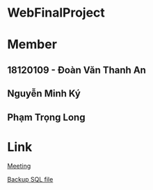 # WebFinalProject

# Member

## 18120109 - Đoàn Văn Thanh An
## Nguyễn Minh Ký
## Phạm Trọng Long

# Link
[Meeting](https://docs.google.com/document/d/1Ccg8suaoTqwdiMX-uK9WNNlv-BzwdP_aVx6tT0EXzG8/edit)

[Backup SQL file](https://drive.google.com/drive/folders/1D8Cl-6QbgVwiFAYKy73Y9BwvrhUIeA0h?usp=sharing)